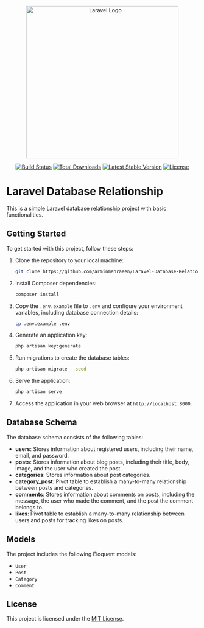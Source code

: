 <p align="center"><a href="https://laravel.com" target="_blank"><img src="https://raw.githubusercontent.com/laravel/art/master/logo-lockup/5%20SVG/2%20CMYK/1%20Full%20Color/laravel-logolockup-cmyk-red.svg" width="400" alt="Laravel Logo"></a></p>

<p align="center">
<a href="https://github.com/laravel/framework/actions"><img src="https://github.com/laravel/framework/workflows/tests/badge.svg" alt="Build Status"></a>
<a href="https://packagist.org/packages/laravel/framework"><img src="https://img.shields.io/packagist/dt/laravel/framework" alt="Total Downloads"></a>
<a href="https://packagist.org/packages/laravel/framework"><img src="https://img.shields.io/packagist/v/laravel/framework" alt="Latest Stable Version"></a>
<a href="https://packagist.org/packages/laravel/framework"><img src="https://img.shields.io/packagist/l/laravel/framework" alt="License"></a>
</p>

# Laravel Database Relationship

This is a simple Laravel database relationship project with basic functionalities.

## Getting Started

To get started with this project, follow these steps:

1. Clone the repository to your local machine:

    ```bash
    git clone https://github.com/arminmehraeen/Laravel-Database-Relationship.git
    ```

2. Install Composer dependencies:

    ```bash
    composer install
    ```

3. Copy the `.env.example` file to `.env` and configure your environment variables, including database connection details:

    ```bash
    cp .env.example .env
    ```

4. Generate an application key:

    ```bash
    php artisan key:generate
    ```

5. Run migrations to create the database tables:

    ```bash
    php artisan migrate --seed
    ```

6. Serve the application:

    ```bash
    php artisan serve
    ```

7. Access the application in your web browser at `http://localhost:8000`.

## Database Schema

The database schema consists of the following tables:

- **users**: Stores information about registered users, including their name, email, and password.
- **posts**: Stores information about blog posts, including their title, body, image, and the user who created the post.
- **categories**: Stores information about post categories.
- **category_post**: Pivot table to establish a many-to-many relationship between posts and categories.
- **comments**: Stores information about comments on posts, including the message, the user who made the comment, and the post the comment belongs to.
- **likes**: Pivot table to establish a many-to-many relationship between users and posts for tracking likes on posts.

## Models

The project includes the following Eloquent models:

- `User`
- `Post`
- `Category`
- `Comment`

## License

This project is licensed under the [MIT License](LICENSE).
